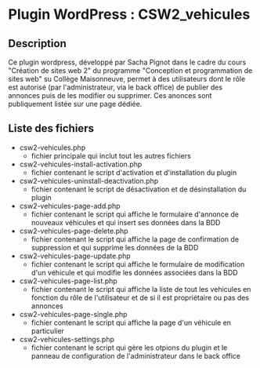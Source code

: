 # Plugin WordPress : CSW2_vehicules

## Description
Ce plugin wordpress, développé par Sacha Pignot dans le cadre du cours "Création de sites web 2" du programme "Conception et programmation de sites web" su Collège Maisonneuve, permet à des utilisateurs dont le rôle est autorisé (par l'administrateur, via le back office) de publier des annonces puis de les modifier ou supprimer. Ces anonces sont publiquement listée sur une page dédiée.

## Liste des fichiers
- csw2-vehicules.php 
    - fichier principale qui inclut tout les autres fichiers
- csw2-vehicules-install-activation.php
    - fichier contenant le script d'activation et d'installation du plugin
- csw2-vehicules-uninstall-deactivation.php
    - fichier contenant le script de désactivation et de désinstallation du plugin
- csw2-vehicules-page-add.php
    - fichier contenant le script qui affiche le formulaire d'annonce de nouveaux véhicules et qui insert ses données dans la BDD
- csw2-vehicules-page-delete.php
    - fichier contenant le script qui affiche la page de confirmation de suppression et qui supprime les données de la BDD
- csw2-vehicules-page-update.php
    - fichier contenant le script qui affiche le formulaire de modification d'un véhicule et qui modifie les données associées dans la BDD
- csw2-vehicules-page-list.php
    - fichier contenant le script qui affiche la liste de tout les vehicules en fonction du rôle de l'utilisateur et de si il est propriétaire ou pas des annonces
- csw2-vehicules-page-single.php
    - fichier contenant le script qui affiche la page d'un véhicule en particulier
- csw2-vehicules-settings.php
    - fichier contenant le script qui gère les otpions du plugin et le panneau de configuration de l'administrateur dans le back office
